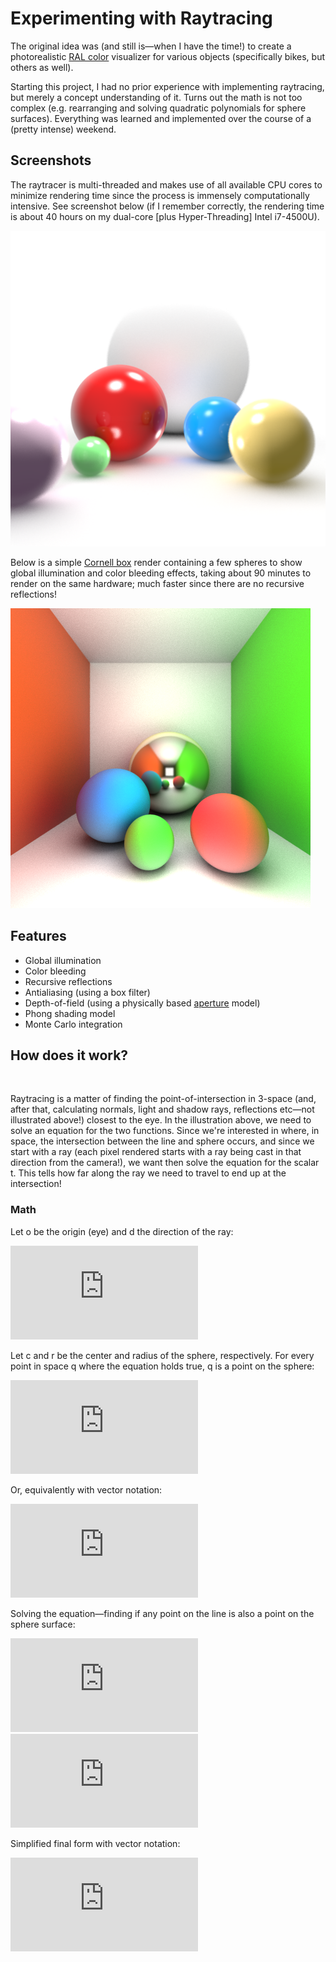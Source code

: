 # Experimenting with Raytracing

The original idea was (and still is—when I have the time!) to create a photorealistic [RAL color](https://en.wikipedia.org/wiki/RAL_colour_standard) visualizer for various objects (specifically bikes, but others as well).

Starting this project, I had no prior experience with implementing raytracing, but merely a concept understanding of it. Turns out the math is not too complex (e.g. rearranging and solving quadratic polynomials for sphere surfaces). Everything was learned and implemented over the course of a (pretty intense) weekend.

## Screenshots

The raytracer is multi-threaded and makes use of all available CPU cores to minimize rendering time since the process is immensely computationally intensive. See screenshot below (if I remember correctly, the rendering time is about 40 hours on my dual-core [plus Hyper-Threading] Intel i7-4500U).

<img alt="" src="ral-viz/images/rt0.png"/>

Below is a simple [Cornell box](https://en.wikipedia.org/wiki/Cornell_box) render containing a few spheres to show global illumination and color bleeding effects, taking about 90 minutes to render on the same hardware; much faster since there are no recursive reflections!

<img alt="" src="ral-viz/images/rt1.png"/>

## Features

* Global illumination
* Color bleeding
* Recursive reflections
* Antialiasing (using a box filter)
* Depth-of-field (using a physically based [aperture](https://en.wikipedia.org/wiki/Aperture) model)
* Phong shading model
* Monte Carlo integration

## How does it work?

<img alt="" src="images/raytrace.png"/>

Raytracing is a matter of finding the point-of-intersection in 3-space (and, after that, calculating normals, light and shadow rays, reflections etc—not illustrated above!) closest to the eye. In the illustration above, we need to solve an equation for the two functions. Since we're interested in where, in space, the intersection between the line and sphere occurs, and since we start with a ray (each pixel rendered starts with a ray being cast in that direction from the camera!), we want then solve the equation for the scalar t. This tells how far along the ray we need to travel to end up at the intersection!

### Math

Let o be the origin (eye) and d the direction of the ray:

![Eq. 1](https://latex.codecogs.com/gif.latex?%5Cvec%7Bp%7D%3D%5Cvec%7Bo%7D&plus;%5Cvec%7Bd%7D%20%5Ccdot%20t "Eq. 1")

Let c and r be the center and radius of the sphere, respectively. For every point in space q where the equation holds true, q is a point on the sphere:

![Eq. 2a](https://latex.codecogs.com/gif.latex?%28q_x-c_x%29%5E2&plus;%28q_y-c_y%29%5E2&plus;%28q_z-c_z%29%5E2%3Dr%5E2 "Eq. 2a")

Or, equivalently with vector notation:

![Eq. 2b](https://latex.codecogs.com/gif.latex?%28%5Cvec%7Bq%7D-%5Cvec%7Bc%7D%29%20%5Ccdot%20%28%5Cvec%7Bq%7D-%5Cvec%7Bc%7D%29%3Dr%5E2 "Eq. 2b")

Solving the equation—finding if any point on the line is also a point on the sphere surface:

![Eq. 3](https://latex.codecogs.com/gif.latex?%5Cbegin%7Balign*%7D%20%26%28o_x&plus;d_xt-c_x%29%5E2%26%20%26&plus;%20%26%28o_y&plus;d_yt-c_y%29%5E2%26%20%26&plus;%20%26%5C%20%5C%20%28o_z&plus;d_zt-c_z%29%5E2%26%20%26%3D%20r%5E2%20%5C%5C%20%26%28o_x-c_x&plus;d_xt%29%5E2%26%20%26&plus;%20%26%28o_y-c_y&plus;d_yt%29%5E2%26%20%26&plus;%20%26%5C%20%5C%20%28o_z-c_z&plus;d_zt%29%5E2%20-r%5E2%26%20%26%3D%200%20%5Cend%7Balign*%7D%20%5C%5C%20%5C%5C%20%5Cbegin%7Balign*%7D%20%26%28o_x-c_x%29%5E2%20%26%20%26&plus;%20%26%202t%28o_x-c_x%29d_x%20%26%20%26&plus;%20%26%5C%20%5C%20t%5E2d_x%5E2%20%26&plus;%20%26%20%5C%5C%20%26%28o_y-c_y%29%5E2%20%26%20%26&plus;%20%26%202t%28o_y-c_y%29d_y%20%26%20%26&plus;%20%26%5C%20%5C%20t%5E2d_y%5E2%20%26&plus;%20%26%5C%5C%20%26%28o_z-c_z%29%5E2%20%26%20%26&plus;%20%26%202t%28o_z-c_z%29d_z%20%26%20%26&plus;%20%26%5C%20%5C%20t%5E2d_z%5E2%20%26-%20%26%20%26%20r%5E2%20%3D%20%5C%200%20%26%20%5Cend%7Balign*%7D%20%5C%5C%20%5C%5C%20%5Cbegin%7Balign*%7D%20%26t%5E2%20%28d_x%5E2&plus;d_y%5E2&plus;d_z%5E2%29%20&plus;%20%5C%5C%20%262t%28%28o_x-c_x%29d_x%20&plus;%20%28o_y-c_y%29d_y%20&plus;%20%28o_z-c_z%29d_z%29%20&plus;%20%5C%5C%20%26%28o_x-c_x%29%5E2%20&plus;%20%28o_y-c_y%29%5E2%20&plus;%20%28o_z-c_z%29%5E2%20-%20r%5E2%20%3D%200%20%5Cend%7Balign*%7D%20%5C%5C%20%5C%5C%20%5Cbegin%7Balign*%7D%20a%26%3D%28d_x%5E2&plus;d_y%5E2&plus;d_z%5E2%29%20%5C%5C%20b%26%3D2%28%28o_x-c_x%29d_x&plus;%28o_y-c_y%29d_y&plus;%28o_z-c_z%29d_z%29%20%5C%5C%20c%26%3D%28o_x-c_x%29%5E2&plus;%28o_y-c_y%29%5E2&plus;%28o_z-c_z%29%5E2-r%5E2%20%5Cend%7Balign*%7D "Eq. 3")
![Eq. 3 cont.](https://latex.codecogs.com/gif.latex?%5Cbegin%7Balign*%7D%20t%5E2&plus;%20%5Cleft%28%20%5Cdfrac%7Bb%7D%7Ba%7D%20%5Cright%29t&plus;%5Cfrac%7Bc%7D%7Ba%7D%20%26%3D%200%20%5C%5C%20t%5E2&plus;%20%5Cleft%28%20%5Cdfrac%7Bb%7D%7Ba%7D%20%5Cright%29t%20%26%3D%20-%5Cdfrac%7Bc%7D%7Ba%7D%20%5C%5C%20%5Cleft%28%20t&plus;%5Cfrac%7Bb%7D%7B2a%7D%20%5Cright%29%5E2%20%26%3D%20-%5Cfrac%7Bc%7D%7Ba%7D&plus;%5Cleft%28%5Cfrac%7Bb%7D%7B2a%7D%5Cright%29%5E2%20%5C%5C%20t&plus;%5Cfrac%7Bb%7D%7B2a%7D%20%26%3D%20%5Cpm%20%5Csqrt%7B-%5Cfrac%7Bc%7D%7Ba%7D&plus;%5Cleft%28%20%5Cfrac%7Bb%7D%7B2a%7D%20%5Cright%29%5E2%7D%20%5C%5C%20t%20%26%3D%20%5Cpm%20%5Csqrt%7B-%5Cdfrac%7Bc%7D%7Ba%7D&plus;%5Cleft%28%20%5Cdfrac%7Bb%7D%7B2a%7D%20%5Cright%29%5E2%7D%20-%20%5Cdfrac%7Bb%7D%7B2a%7D%20%5Cend%7Balign*%7D "Eq. 3 cont.")

Simplified final form with vector notation:

![Eq. 4](https://latex.codecogs.com/gif.latex?%5C%5C%20i%3D%5Cvec%7Bd%7D%20%5Ccdot%20%5Cvec%7Bd%7D%20%5C%5C%20j%3D%5Cvec%7Bd%7D%20%5Ccdot%20%5Cvec%7Bo%7D-%5Cvec%7Bd%7D%20%5Ccdot%20%5Cvec%7Bc%7D%20%5C%5C%20k%3D%5Cvec%7Bo%7D%20%5Ccdot%20%5Cvec%7Bo%7D%20&plus;%20%5Cvec%7Bc%7D%20%5Ccdot%20%5Cvec%7Bc%7D-2%5Cvec%7Bo%7D%20%5Ccdot%20%5Cvec%7Bc%7D-r%5E2%20%5C%5C%20%5C%5C%20t%3D-%5Cdfrac%7Bj%7D%7Bi%7D%20%5Cpm%20%5Csqrt%7B-%5Cdfrac%7Bk%7D%7Bi%7D%20&plus;%20%5Cleft%28%5Cdfrac%7Bj%7D%7Bi%7D%5Cright%29%5E2%7D "Eq. 4")
